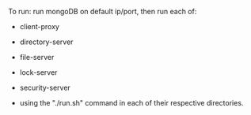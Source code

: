 To run:
run mongoDB on default ip/port, then run each of:
- client-proxy
- directory-server
- file-server
- lock-server
- security-server

- using the "./run.sh" command in each of their respective directories.
